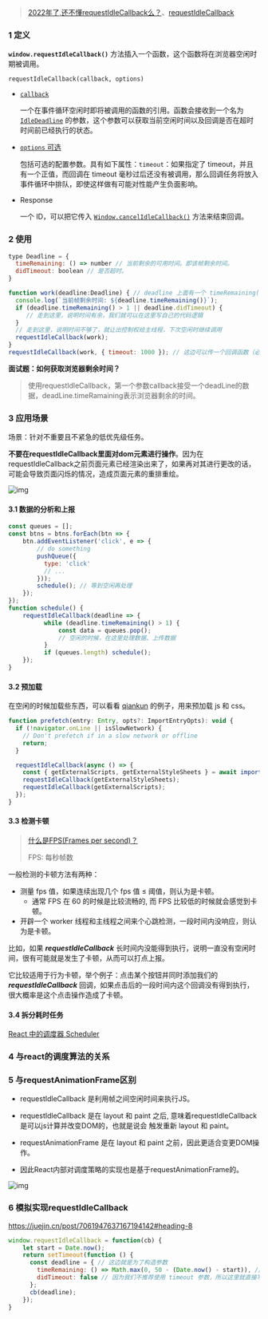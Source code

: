 > [2022年了,还不懂requestIdleCallback么？](https://juejin.cn/post/7061947637167194142)、[requestIdleCallback](https://developer.mozilla.org/zh-CN/docs/Web/API/Window/requestIdleCallback)

### 1 定义

**`window.requestIdleCallback()`** 方法插入一个函数，这个函数将在浏览器空闲时期被调用。

`requestIdleCallback(callback, options)`

- [`callback`](https://developer.mozilla.org/zh-CN/docs/Web/API/Window/requestIdleCallback#callback)

  一个在事件循环空闲时即将被调用的函数的引用。函数会接收到一个名为 [`IdleDeadline`](https://developer.mozilla.org/zh-CN/docs/Web/API/IdleDeadline) 的参数，这个参数可以获取当前空闲时间以及回调是否在超时时间前已经执行的状态。

- [`options` 可选](https://developer.mozilla.org/zh-CN/docs/Web/API/Window/requestIdleCallback#options)

  包括可选的配置参数。具有如下属性：`timeout`：如果指定了 timeout，并且有一个正值，而回调在 timeout 毫秒过后还没有被调用，那么回调任务将放入事件循环中排队，即使这样做有可能对性能产生负面影响。

- Response

  一个 ID，可以把它传入 [`Window.cancelIdleCallback()`](https://developer.mozilla.org/zh-CN/docs/Web/API/Window/cancelIdleCallback) 方法来结束回调。

### 2 使用

```js
type Deadline = {
  timeRemaining: () => number // 当前剩余的可用时间。即该帧剩余时间。
  didTimeout: boolean // 是否超时。
}

function work(deadline:Deadline) { // deadline 上面有一个 timeRemaining() 方法，能够获取当前浏览器的剩余空闲时间，单位 ms；有一个属性 didTimeout，表示是否超时
  console.log(`当前帧剩余时间: ${deadline.timeRemaining()}`);
  if (deadline.timeRemaining() > 1 || deadline.didTimeout) {
     // 走到这里，说明时间有余，我们就可以在这里写自己的代码逻辑
  }
  // 走到这里，说明时间不够了，就让出控制权给主线程，下次空闲时继续调用
  requestIdleCallback(work);
}
requestIdleCallback(work, { timeout: 1000 }); // 这边可以传一个回调函数（必传）和参数（目前就只有超时这一个参数）
```

**面试题：如何获取浏览器剩余时间？**

> 使用requestIdleCallback，第一个参数callback接受一个deadLine的数据，deadLine.timeRamaining表示浏览器剩余的时间。

### 3 应用场景

场景：针对不重要且不紧急的低优先级任务。

**不要在requestIdleCallback里面对dom元素进行操作**。因为在requestIdleCallback之前页面元素已经渲染出来了，如果再对其进行更改的话，可能会导致页面闪烁的情况，造成页面元素的重排重绘。

![img](https://p1-juejin.byteimg.com/tos-cn-i-k3u1fbpfcp/6c897de9b44c45faa24fced21b38c3a6~tplv-k3u1fbpfcp-zoom-in-crop-mark:1512:0:0:0.awebp?)

#### 3.1 数据的分析和上报

```js
const queues = [];
const btns = btns.forEach(btn => {
    btn.addEventListener('click', e => {
        // do something
        pushQueue({
          type: 'click'
          // ...
        }));
        schedule(); // 等到空闲再处理
    });
});
function schedule() {
    requestIdleCallback(deadline => {
          while (deadline.timeRemaining() > 1) {
              const data = queues.pop();
              // 空闲的时候，在这里处理数据、上传数据
          }
          if (queues.length) schedule();
    });
}
```

#### 3.2 预加载

在空闲的时候加载些东西，可以看看 [qiankun](https://link.juejin.cn/?target=https%3A%2F%2Fgithub.com%2Fumijs%2Fqiankun%2Fblob%2Fmaster%2Fsrc%2Fprefetch.ts) 的例子，用来预加载 js 和 css。

```js
function prefetch(entry: Entry, opts?: ImportEntryOpts): void {
  if (!navigator.onLine || isSlowNetwork) {
    // Don't prefetch if in a slow network or offline
    return;
  }

  requestIdleCallback(async () => {
    const { getExternalScripts, getExternalStyleSheets } = await importEntry(entry, opts);
    requestIdleCallback(getExternalStyleSheets);
    requestIdleCallback(getExternalScripts);
  });
}
```

#### 3.3 检测卡顿

> [什么是FPS(Frames per second)？](https://zhuanlan.zhihu.com/p/150243108)
>
> FPS: 每秒帧数

一般检测的卡顿方法有两种：

- 测量 fps 值，如果连续出现几个 fps 值 ≤ 阈值，则认为是卡顿。
  - 通常 FPS 在 60 的时候是比较流畅的, 而 FPS 比较低的时候就会感觉到卡顿。
- 开辟一个 worker 线程和主线程之间来个心跳检测，一段时间内没响应，则认为是卡顿。

比如，如果 ***requestIdleCallback*** 长时间内没能得到执行，说明一直没有空闲时间，很有可能就是发生了卡顿，从而可以打点上报。

它比较适用于行为卡顿，举个例子：点击某个按钮并同时添加我们的 ***requestIdleCallback*** 回调，如果点击后的一段时间内这个回调没有得到执行，很大概率是这个点击操作造成了卡顿。

#### 3.4 拆分耗时任务

 [React 中的调度器 Scheduler](https://link.juejin.cn/?target=https%3A%2F%2Fgithub.com%2Ffacebook%2Freact%2Fblob%2F1fb18e22ae66fdb1dc127347e169e73948778e5a%2Fpackages%2Fscheduler%2Fsrc%2FScheduler.js)

### 4 与react的调度算法的关系

### 5 与requestAnimationFrame区别

- requestIdleCallback 是利用帧之间空闲时间来执行JS。

- requestIdleCallback 是在 layout 和 paint 之后, 意味着requestIdleCallback 是可以js计算并改变DOM的，也就是说会 触发重新 layout 和 paint。

- requestAnimationFrame 是在 layout 和 paint 之前，因此更适合变更DOM操作。

- 因此React内部对调度策略的实现也是基于requestAnimationFrame的。

![img](https://p9-juejin.byteimg.com/tos-cn-i-k3u1fbpfcp/c7885e81d59849868445d3c0b37d655d~tplv-k3u1fbpfcp-zoom-in-crop-mark:1512:0:0:0.awebp?)

### 6 模拟实现requestIdleCallback

https://juejin.cn/post/7061947637167194142#heading-8

```js
window.requestIdleCallback = function(cb) {
    let start = Date.now();
    return setTimeout(function () {
      const deadline = { // 这边就是为了构造参数
        timeRemaining: () => Math.max(0, 50 - (Date.now() - start)), // 剩余时间我们写死在 50ms 内，也就是前面提到的上限值，其实你也可以写成 40、30、16、10 等😂
        didTimeout: false // 因为我们不推荐使用 timeout 参数，所以这里就直接写死 false
      };
      cb(deadline);
    });
}
```

